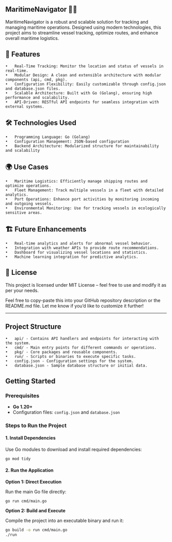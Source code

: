 ## MaritimeNavigator 🌊⚓

MaritimeNavigator is a robust and scalable solution for tracking and managing maritime operations. Designed using modern technologies, this project aims to streamline vessel tracking, optimize routes, and enhance overall maritime logistics.

## 🚀 Features
	•	Real-Time Tracking: Monitor the location and status of vessels in real-time.
	•	Modular Design: A clean and extensible architecture with modular components (api, cmd, pkg).
	•	Configuration Flexibility: Easily customizable through config.json and database.json files.
	•	Scalable Architecture: Built with Go (Golang), ensuring high performance and scalability.
	•	API-Driven: RESTful API endpoints for seamless integration with external systems.

## 🛠️ Technologies Used
	•	Programming Language: Go (Golang)
	•	Configuration Management: JSON-based configuration
	•	Backend Architecture: Modularized structure for maintainability and scalability

## 🌍 Use Cases
	•	Maritime Logistics: Efficiently manage shipping routes and optimize operations.
	•	Fleet Management: Track multiple vessels in a fleet with detailed analytics.
	•	Port Operations: Enhance port activities by monitoring incoming and outgoing vessels.
	•	Environmental Monitoring: Use for tracking vessels in ecologically sensitive areas.

## 🏗️ Future Enhancements
	•	Real-time analytics and alerts for abnormal vessel behavior.
	•	Integration with weather APIs to provide route recommendations.
	•	Dashboard for visualizing vessel locations and statistics.
	•	Machine learning integration for predictive analytics.

## 📜 License

This project is licensed under MIT License – feel free to use and modify it as per your needs.

Feel free to copy-paste this into your GitHub repository description or the README.md file. Let me know if you’d like to customize it further!

---

## Project Structure

	•	api/ - Contains API handlers and endpoints for interacting with the system.
	•	cmd/ - Main entry points for different commands or operations.
	•	pkg/ - Core packages and reusable components.
	•	run/ - Scripts or binaries to execute specific tasks.
	•	config.json - Configuration settings for the system.
	•	database.json - Sample database structure or initial data.

## Getting Started

### Prerequisites

- **Go 1.20+**
- Configuration files: `config.json` and `database.json`

### Steps to Run the Project

#### 1. Install Dependencies

Use Go modules to download and install required dependencies:

```bash
go mod tidy
```

#### 2. Run the Application

**Option 1: Direct Execution**

Run the main Go file directly:

```bash
go run cmd/main.go
```

**Option 2: Build and Execute**

Compile the project into an executable binary and run it:

```bash
go build -o run cmd/main.go
./run
```

